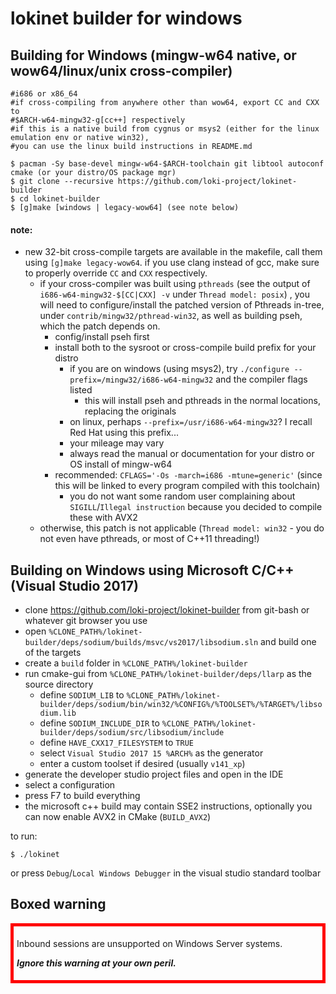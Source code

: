 # lokinet builder for windows

## Building for Windows (mingw-w64 native, or wow64/linux/unix cross-compiler)

    #i686 or x86_64
    #if cross-compiling from anywhere other than wow64, export CC and CXX to
    #$ARCH-w64-mingw32-g[cc++] respectively
    #if this is a native build from cygnus or msys2 (either for the linux emulation env or native win32),
    #you can use the linux build instructions in README.md

    $ pacman -Sy base-devel mingw-w64-$ARCH-toolchain git libtool autoconf cmake (or your distro/OS package mgr)
    $ git clone --recursive https://github.com/loki-project/lokinet-builder
    $ cd lokinet-builder
    $ [g]make [windows | legacy-wow64] (see note below)

#### note: 

- new 32-bit cross-compile targets are available in the makefile, call them using `[g]make legacy-wow64`. if you use clang instead of gcc, make sure to properly override `CC` and `CXX` respectively.
    - if your cross-compiler was built using `pthreads` (see the output of `i686-w64-mingw32-$[CC|CXX] -v` under `Thread model: posix`)
, you will need to configure/install the patched version of Pthreads in-tree, under `contrib/mingw32/pthread-win32`, as well as building pseh, which the patch depends on.
        - config/install pseh first
        - install both to the sysroot or cross-compile build prefix for your distro 
          - if you are on windows (using msys2), try `./configure --prefix=/mingw32/i686-w64-mingw32` and the compiler flags listed
            - this will install pseh and pthreads in the normal locations, replacing the originals
          - on linux, perhaps `--prefix=/usr/i686-w64-mingw32`? I recall Red Hat using this prefix...
          - your mileage may vary
          - always read the manual or documentation for your distro or OS install of mingw-w64
        - recommended: `CFLAGS='-Os -march=i686 -mtune=generic'` (since this will be linked to every program compiled with this toolchain)
          - you do not want some random user complaining about `SIGILL`/`Illegal instruction` because you decided to compile these with AVX2
    - otherwise, this patch is not applicable (`Thread model: win32` - you do not even have pthreads, or most of C++11 threading!)

## Building on Windows using Microsoft C/C++ (Visual Studio 2017)

* clone https://github.com/loki-project/lokinet-builder from git-bash or whatever git browser you use
* open `%CLONE_PATH%/lokinet-builder/deps/sodium/builds/msvc/vs2017/libsodium.sln` and build one of the targets
* create a `build` folder in `%CLONE_PATH%/lokinet-builder`
* run cmake-gui from `%CLONE_PATH%/lokinet-builder/deps/llarp` as the source directory
  * define `SODIUM_LIB`  to `%CLONE_PATH%/lokinet-builder/deps/sodium/bin/win32/%CONFIG%/%TOOLSET%/%TARGET%/libsodium.lib`
  * define `SODIUM_INCLUDE_DIR` to `%CLONE_PATH%/lokinet-builder/deps/sodium/src/libsodium/include`
  * define `HAVE_CXX17_FILESYSTEM` to `TRUE`
  * select `Visual Studio 2017 15 %ARCH%` as the generator
  * enter a custom toolset if desired (usually `v141_xp`)
* generate the developer studio project files and open in the IDE
* select a configuration
* press F7 to build everything
* the microsoft c++ build may contain SSE2 instructions, optionally you can now enable AVX2 in CMake (`BUILD_AVX2`)

to run:

    $ ./lokinet

or press `Debug`/`Local Windows Debugger` in the visual studio standard toolbar

## Boxed warning

<div style="border:5px solid #f00;padding:5px">
<p>Inbound sessions are unsupported on Windows Server systems.</p>
<p><strong><em>Ignore this warning at your own peril.</em></strong></p>
</div>